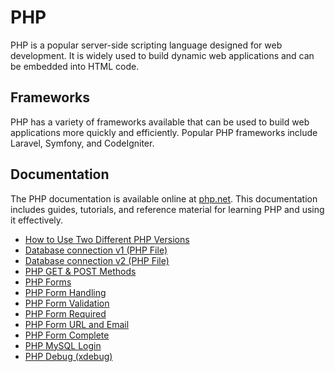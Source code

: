 # PHP

PHP is a popular server-side scripting language designed for web development. It is widely used to build dynamic web applications and can be embedded into HTML code.

## Frameworks

PHP has a variety of frameworks available that can be used to build web applications more quickly and efficiently. Popular PHP frameworks include Laravel, Symfony, and CodeIgniter.

## Documentation

The PHP documentation is available online at [php.net](php.net/docs). This documentation includes guides, tutorials, and reference material for learning PHP and using it effectively.

- [How to Use Two Different PHP Versions](./00.how.to.use.two.different.php.versions.md)
- [Database connection v1 (PHP File)](./00.php.db.connection.v1.php)
- [Database connection v2 (PHP File)](./00.php.db.connection.v2.php)
- [PHP GET & POST Methods](./01.php.get.post.methods.md)
- [PHP Forms](./02.php.form.introduction.md)
- [PHP Form Handling](./03.php.form.handling.md)
- [PHP Form Validation](./04.php.form.validation.md)
- [PHP Form Required](./05.php.form.required.md)
- [PHP Form URL and Email](./06.php.form.url.and.email.md)
- [PHP Form Complete](./07.php.form.complete.md)
- [PHP MySQL Login](./08.php.mysql.login.md)
- [PHP Debug (xdebug)](./09.xdebug.md)
